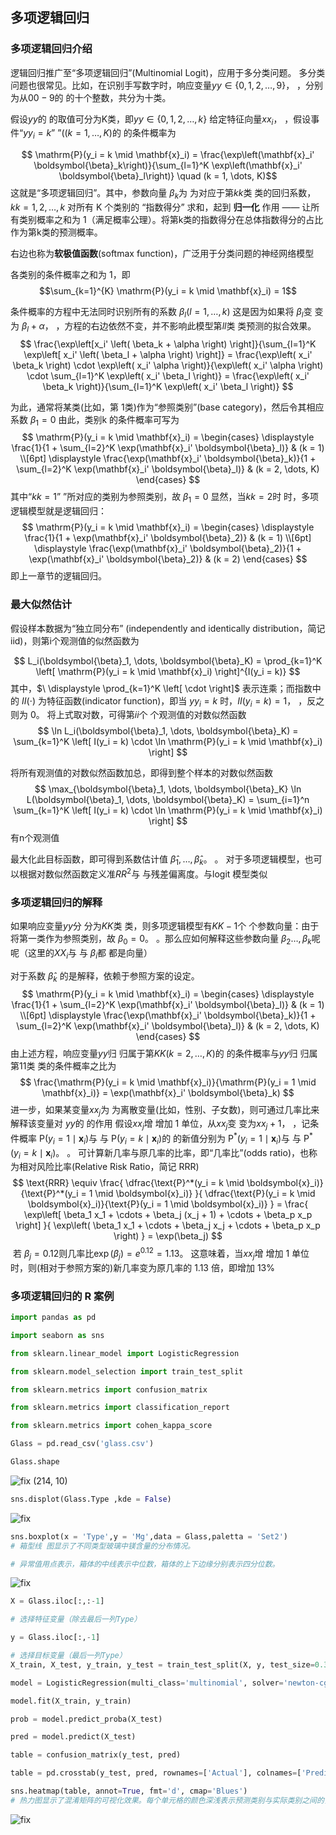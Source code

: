 ## 多项逻辑回归

### 多项逻辑回归介绍

逻辑回归推广至“多项逻辑回归”(Multinomial Logit)，应用于多分类问题。
多分类问题也很常见。比如，在识别手写数字时，响应变量$y y \in \{0, 1, 2, \dots, 9\}$， ，分别为从$0 0-9$的 的十个整数，共分为十类。

假设$y y$的 的取值可分为K类，即$y y \in \{0, 1, 2, \dots, k\}$
给定特征向量$x x_i$， ，假设事件“$y y_i = k$” ”$( (k =1,\dots ,K)$的 的条件概率为

$$
\mathrm{P}(y_i = k \mid \mathbf{x}_i) = \frac{\exp\left(\mathbf{x}_i' \boldsymbol{\beta}_k\right)}{\sum_{l=1}^K \exp\left(\mathbf{x}_i' \boldsymbol{\beta}_l\right)} \quad (k = 1, \dots, K)$$
这就是“多项逻辑回归”。其中，参数向量$\ \beta_k$为 为对应于第$k k$类 类的回归系数，$k k =1,2,\dots,k$
对所有 K 个类别的 “指数得分” 求和，起到 **归一化** 作用 —— 让所有类别概率之和为 1（满足概率公理）。将第k类的指数得分在总体指数得分的占比作为第k类的预测概率。

右边也称为**软极值函数**(softmax function)，广泛用于分类问题的神经网络模型

各类别的条件概率之和为 1，即
$$\sum_{k=1}^{K} \mathrm{P}(y_i = k \mid \mathbf{x}_i) = 1$$

条件概率的方程中无法同时识别所有的系数$\ \beta_l (l = 1,\dots,k)$
这是因为如果将$\ \beta_l$变 变为$\ \beta_l+\alpha$， ，方程的右边依然不变，并不影响此模型第$l l$类 类预测的拟合效果。
$$ \frac{\exp\left[x_i' \left( \beta_k + \alpha \right) \right]}{\sum_{l=1}^K \exp\left[ x_i' \left( \beta_l + \alpha \right) \right]} = \frac{\exp\left( x_i' \beta_k \right) \cdot \exp\left( x_i' \alpha \right)}{\exp\left( x_i' \alpha \right) \cdot \sum_{l=1}^K \exp\left( x_i' \beta_l \right)} = \frac{\exp\left( x_i' \beta_k \right)}{\sum_{l=1}^K \exp\left( x_i' \beta_l \right)} $$

为此，通常将某类(比如，第 1类)作为“参照类别”(base category)，然后令其相应系数$\ \beta_1 = 0$
由此，类别k 的条件概率可写为
$$ \mathrm{P}(y_i = k \mid \mathbf{x}_i) = \begin{cases} \displaystyle \frac{1}{1 + \sum_{l=2}^K \exp(\mathbf{x}_i' \boldsymbol{\beta}_l)} & (k = 1) \\[6pt] \displaystyle \frac{\exp(\mathbf{x}_i' \boldsymbol{\beta}_k)}{1 + \sum_{l=2}^K \exp(\mathbf{x}_i' \boldsymbol{\beta}_l)} & (k = 2, \dots, K) \end{cases} $$
其中“$k k =1$” ”所对应的类别为参照类别，故$\ \beta_1=0$
显然，当$k k =2$时 时，多项逻辑模型就是逻辑回归：
$$ \mathrm{P}(y_i = k \mid \mathbf{x}_i) = \begin{cases} \displaystyle \frac{1}{1 + \exp(\mathbf{x}_i' \boldsymbol{\beta}_2)} & (k = 1) \\[6pt] \displaystyle \frac{\exp(\mathbf{x}_i' \boldsymbol{\beta}_2)}{1 + \exp(\mathbf{x}_i' \boldsymbol{\beta}_2)} & (k = 2) \end{cases} $$
即上一章节的逻辑回归。

### 最大似然估计

假设样本数据为“独立同分布” (independently and identically distribution，简记 iid)，则第i个观测值的似然函数为

$$ L_i(\boldsymbol{\beta}_1, \dots, \boldsymbol{\beta}_K) = \prod_{k=1}^K \left[ \mathrm{P}(y_i = k \mid \mathbf{x}_i) \right]^{I(y_i = k)} $$
其中，$\ \displaystyle \prod_{k=1}^K \left[ \cdot \right]$   表示连乘；而指数中的 $I I(\cdot)$   为特征函数(indicator function)，即当 $y y_i = k$   时，$I I(y_i = k) = 1$， ，反之则为 0。
将上式取对数，可得第$i i$个 个观测值的对数似然函数
$$ \ln L_i(\boldsymbol{\beta}_1, \dots, \boldsymbol{\beta}_K) = \sum_{k=1}^K \left[ I(y_i = k) \cdot \ln \mathrm{P}(y_i = k \mid \mathbf{x}_i) \right] $$

将所有观测值的对数似然函数加总，即得到整个样本的对数似然函数
$$ \max_{\boldsymbol{\beta}_1, \dots, \boldsymbol{\beta}_K} \ln L(\boldsymbol{\beta}_1, \dots, \boldsymbol{\beta}_K) = \sum_{i=1}^n \sum_{k=1}^K \left[ I(y_i = k) \cdot \ln \mathrm{P}(y_i = k \mid \mathbf{x}_i) \right] $$
有n个观测值

最大化此目标函数，即可得到系数估计值$\ \hat \beta_1,\dots,\hat \beta_k$。 。
对于多项逻辑模型，也可以根据对数似然函数定义准$R R^2$与 与残差偏离度。与logit 模型类似

### 多项逻辑回归的解释

如果响应变量$y y$分 分为$K K$类 类，则多项逻辑模型有$K K-1$个 个参数向量：由于将第一类作为参照类别，故$\ \beta_0 = 0$。 。那么应如何解释这些参数向量$\ \beta_2 \dots ,\beta_k$呢 呢（这里的$X X_i$与 与$\ \beta_i$都 都是向量）

对于系数$\ \hat \beta_k$   的是解释，依赖于参照方案的设定。
$$ \mathrm{P}(y_i = k \mid \mathbf{x}_i) = \begin{cases} \displaystyle \frac{1}{1 + \sum_{l=2}^K \exp(\mathbf{x}_i' \boldsymbol{\beta}_l)} & (k = 1) \\[6pt] \displaystyle \frac{\exp(\mathbf{x}_i' \boldsymbol{\beta}_k)}{1 + \sum_{l=2}^K \exp(\mathbf{x}_i' \boldsymbol{\beta}_l)} & (k = 2, \dots, K) \end{cases} $$
由上述方程，响应变量$y y$归 归属于第$K K(k = 2,\dots ,K)$的 的条件概率与$y y$归 归属第$1 1$类 类的条件概率之比为
$$ \frac{\mathrm{P}(y_i = k \mid \mathbf{x}_i)}{\mathrm{P}(y_i = 1 \mid \mathbf{x}_i)} = \exp(\mathbf{x}_i' \boldsymbol{\beta}_k) $$
进一步，如果某变量$x x_j$为 为离散变量(比如，性别、子女数)，则可通过几率比来解释该变量对 $y y$的 的作用
假设$x x_j$增 增加 1 单位，从$x x_j$变 变为$x x_j + 1$， ，记条件概率$\ \mathrm{P}(y_i = 1 \mid \boldsymbol{x}_i)$与 与$\ \mathrm{P}(y_i = k \mid \boldsymbol{x}_i)$的 的新值分别为$\ \mathrm{P}^*(y_i = 1 \mid \boldsymbol{x}_i)$与 与$\ \mathrm{P}^*(y_i = k \mid \boldsymbol{x}_i)$。 。
可计算新几率与原几率的比率，即“几率比”(odds ratio)，也称为相对风险比率(Relative Risk Ratio，简记 RRR)
$$ \text{RRR} \equiv \frac{ \dfrac{\text{P}^*(y_i = k \mid \boldsymbol{x}_i)}{\text{P}^*(y_i = 1 \mid \boldsymbol{x}_i)} }{ \dfrac{\text{P}(y_i = k \mid \boldsymbol{x}_i)}{\text{P}(y_i = 1 \mid \boldsymbol{x}_i)} } = \frac{ \exp\left[ \beta_1 x_1 + \cdots + \beta_j (x_j + 1) + \cdots + \beta_p x_p \right] }{ \exp\left( \beta_1 x_1 + \cdots + \beta_j x_j + \cdots + \beta_p x_p \right) } = \exp(\beta_j) $$
$\ \text{若 } \beta_j = 0.12\text{则几率比}\exp(\beta_j) = e^{0.12} = 1.13。$
这意味着，当$x x_j$增 增加 1 单位时，则(相对于参照方案的)新几率变为原几率的 1.13 倍，即增加 13%

### 多项逻辑回归的 R 案例

```python
import pandas as pd

import seaborn as sns

from sklearn.linear_model import LogisticRegression

from sklearn.model_selection import train_test_split

from sklearn.metrics import confusion_matrix

from sklearn.metrics import classification_report

from sklearn.metrics import cohen_kappa_score
```

```python
Glass = pd.read_csv('glass.csv')

Glass.shape
```

![fix](/images/Pasted%20image%2020250710125135.png)
(214, 10)

```python
sns.displot(Glass.Type ,kde = False)
```

![fix](/images/Pasted%20image%2020250710125354.png)

```python
sns.boxplot(x = 'Type',y = 'Mg',data = Glass,paletta = 'Set2')
# 箱型线 图显示了不同类型玻璃中镁含量的分布情况。

# 异常值用点表示，箱体的中线表示中位数，箱体的上下边缘分别表示四分位数。
```

![fix](/images/Pasted%20image%2020250710125456.png)

```python
X = Glass.iloc[:,:-1]

# 选择特征变量（除去最后一列Type）

y = Glass.iloc[:,-1]

# 选择目标变量（最后一列Type）
X_train, X_test, y_train, y_test = train_test_split(X, y, test_size=0.3,stratify=y, random_state=0)

model = LogisticRegression(multi_class='multinomial', solver='newton-cg', C = 1e10,max_iter=1000)

model.fit(X_train, y_train)

prob = model.predict_proba(X_test)

pred = model.predict(X_test)

table = confusion_matrix(y_test, pred)

table = pd.crosstab(y_test, pred, rownames=['Actual'], colnames=['Predicted'])

sns.heatmap(table, annot=True, fmt='d', cmap='Blues')
# 热力图显示了混淆矩阵的可视化效果。每个单元格的颜色深浅表示预测类别与实际类别之间的关系。

```

![fix](/images/Pasted%20image%2020250710125651.png)
